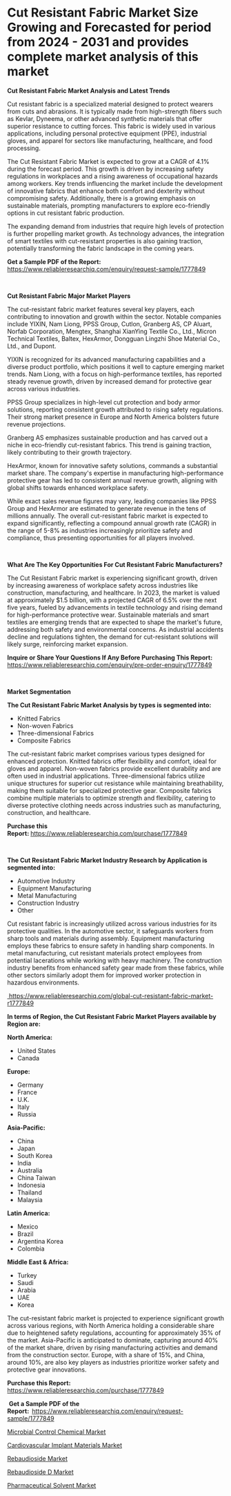 <p><h1>Cut Resistant Fabric Market Size Growing and Forecasted for period from 2024 - 2031 and provides complete market analysis of this market</h1></p><p><strong>Cut Resistant Fabric Market Analysis and Latest Trends</strong></p>
<p><p>Cut resistant fabric is a specialized material designed to protect wearers from cuts and abrasions. It is typically made from high-strength fibers such as Kevlar, Dyneema, or other advanced synthetic materials that offer superior resistance to cutting forces. This fabric is widely used in various applications, including personal protective equipment (PPE), industrial gloves, and apparel for sectors like manufacturing, healthcare, and food processing.</p><p>The Cut Resistant Fabric Market is expected to grow at a CAGR of 4.1% during the forecast period. This growth is driven by increasing safety regulations in workplaces and a rising awareness of occupational hazards among workers. Key trends influencing the market include the development of innovative fabrics that enhance both comfort and dexterity without compromising safety. Additionally, there is a growing emphasis on sustainable materials, prompting manufacturers to explore eco-friendly options in cut resistant fabric production.</p><p>The expanding demand from industries that require high levels of protection is further propelling market growth. As technology advances, the integration of smart textiles with cut-resistant properties is also gaining traction, potentially transforming the fabric landscape in the coming years.</p></p>
<p><strong>Get a Sample PDF of the Report:&nbsp;</strong> <a href="https://www.reliableresearchiq.com/enquiry/request-sample/1777849?utm_campaign=99&utm_medium=2&utm_source=Github&utm_content=ia&utm_term=10112024&utm_id=cut-resistant-fabric">https://www.reliableresearchiq.com/enquiry/request-sample/1777849</a></p>
<p>&nbsp;</p>
<p><strong>Cut Resistant Fabric Major Market Players</strong></p>
<p><p>The cut-resistant fabric market features several key players, each contributing to innovation and growth within the sector. Notable companies include YIXIN, Nam Liong, PPSS Group, Cutlon, Granberg AS, CP Aluart, Norfab Corporation, Mengtex, Shanghai XianYing Textile Co., Ltd., Micron Technical Textiles, Baltex, HexArmor, Dongguan Lingzhi Shoe Material Co., Ltd., and Dupont. </p><p>YIXIN is recognized for its advanced manufacturing capabilities and a diverse product portfolio, which positions it well to capture emerging market trends. Nam Liong, with a focus on high-performance textiles, has reported steady revenue growth, driven by increased demand for protective gear across various industries. </p><p>PPSS Group specializes in high-level cut protection and body armor solutions, reporting consistent growth attributed to rising safety regulations. Their strong market presence in Europe and North America bolsters future revenue projections.</p><p>Granberg AS emphasizes sustainable production and has carved out a niche in eco-friendly cut-resistant fabrics. This trend is gaining traction, likely contributing to their growth trajectory.</p><p>HexArmor, known for innovative safety solutions, commands a substantial market share. The company's expertise in manufacturing high-performance protective gear has led to consistent annual revenue growth, aligning with global shifts towards enhanced workplace safety.</p><p>While exact sales revenue figures may vary, leading companies like PPSS Group and HexArmor are estimated to generate revenue in the tens of millions annually. The overall cut-resistant fabric market is expected to expand significantly, reflecting a compound annual growth rate (CAGR) in the range of 5-8% as industries increasingly prioritize safety and compliance, thus presenting opportunities for all players involved.</p></p>
<p>&nbsp;</p>
<p><strong>What Are The Key Opportunities For Cut Resistant Fabric Manufacturers?</strong></p>
<p><p>The Cut Resistant Fabric market is experiencing significant growth, driven by increasing awareness of workplace safety across industries like construction, manufacturing, and healthcare. In 2023, the market is valued at approximately $1.5 billion, with a projected CAGR of 6.5% over the next five years, fueled by advancements in textile technology and rising demand for high-performance protective wear. Sustainable materials and smart textiles are emerging trends that are expected to shape the market's future, addressing both safety and environmental concerns. As industrial accidents decline and regulations tighten, the demand for cut-resistant solutions will likely surge, reinforcing market expansion.</p></p>
<p><strong>Inquire or Share Your Questions If Any Before Purchasing This Report:</strong> <a href="https://www.reliableresearchiq.com/enquiry/pre-order-enquiry/1777849?utm_campaign=99&utm_medium=2&utm_source=Github&utm_content=ia&utm_term=10112024&utm_id=cut-resistant-fabric">https://www.reliableresearchiq.com/enquiry/pre-order-enquiry/1777849</a></p>
<p>&nbsp;</p>
<p><strong>Market Segmentation</strong></p>
<p><strong>The Cut Resistant Fabric Market Analysis by types is segmented into:</strong></p>
<p><ul><li>Knitted Fabrics</li><li>Non-woven Fabrics</li><li>Three-dimensional Fabrics</li><li>Composite Fabrics</li></ul></p>
<p><p>The cut-resistant fabric market comprises various types designed for enhanced protection. Knitted fabrics offer flexibility and comfort, ideal for gloves and apparel. Non-woven fabrics provide excellent durability and are often used in industrial applications. Three-dimensional fabrics utilize unique structures for superior cut resistance while maintaining breathability, making them suitable for specialized protective gear. Composite fabrics combine multiple materials to optimize strength and flexibility, catering to diverse protective clothing needs across industries such as manufacturing, construction, and healthcare.</p></p>
<p><strong>Purchase this Report:&nbsp;</strong><a href="https://www.reliableresearchiq.com/purchase/1777849?utm_campaign=99&utm_medium=2&utm_source=Github&utm_content=ia&utm_term=10112024&utm_id=cut-resistant-fabric">https://www.reliableresearchiq.com/purchase/1777849</a></p>
<p>&nbsp;</p>
<p><strong>The Cut Resistant Fabric Market Industry Research by Application is segmented into:</strong></p>
<p><ul><li>Automotive Industry</li><li>Equipment Manufacturing</li><li>Metal Manufacturing</li><li>Construction Industry</li><li>Other</li></ul></p>
<p><p>Cut resistant fabric is increasingly utilized across various industries for its protective qualities. In the automotive sector, it safeguards workers from sharp tools and materials during assembly. Equipment manufacturing employs these fabrics to ensure safety in handling sharp components. In metal manufacturing, cut resistant materials protect employees from potential lacerations while working with heavy machinery. The construction industry benefits from enhanced safety gear made from these fabrics, while other sectors similarly adopt them for improved worker protection in hazardous environments.</p></p>
<p><a href="https://www.reliableresearchiq.com/global-cut-resistant-fabric-market-r1777849?utm_campaign=99&utm_medium=2&utm_source=Github&utm_content=ia&utm_term=10112024&utm_id=cut-resistant-fabric">&nbsp;https://www.reliableresearchiq.com/global-cut-resistant-fabric-market-r1777849</a></p>
<p><strong>In terms of Region, the Cut Resistant Fabric Market Players available by Region are:</strong></p>
<p>
    <p> <strong> North America: </strong>
        <ul>
            <li>United States</li>
            <li>Canada</li>
        </ul>
        </p> 
    <p> <strong> Europe: </strong>
        <ul>
            <li>Germany</li>
            <li>France</li>
            <li>U.K.</li>
            <li>Italy</li>
            <li>Russia</li>
        </ul>
        </p> 
    <p> <strong> Asia-Pacific: </strong>
        <ul>
            <li>China</li>
            <li>Japan</li>
            <li>South Korea</li>
            <li>India</li>
            <li>Australia</li>
            <li>China Taiwan</li>
            <li>Indonesia</li>
            <li>Thailand</li>
            <li>Malaysia</li>
        </ul>
        </p> 
    <p> <strong> Latin America: </strong>
        <ul>
            <li>Mexico</li>
            <li>Brazil</li>
            <li>Argentina Korea</li>
            <li>Colombia</li>
        </ul>
        </p> 
    <p> <strong> Middle East & Africa: </strong>
        <ul>
            <li>Turkey</li>
            <li>Saudi</li>
            <li>Arabia</li>
            <li>UAE</li>
            <li>Korea</li>
        </ul>
    </p>
    </p>
<p><p>The cut-resistant fabric market is projected to experience significant growth across various regions, with North America holding a considerable share due to heightened safety regulations, accounting for approximately 35% of the market. Asia-Pacific is anticipated to dominate, capturing around 40% of the market share, driven by rising manufacturing activities and demand from the construction sector. Europe, with a share of 15%, and China, around 10%, are also key players as industries prioritize worker safety and protective gear innovations.</p></p>
<p><strong>Purchase this Report: </strong><a href="https://www.reliableresearchiq.com/purchase/1777849?utm_campaign=99&utm_medium=2&utm_source=Github&utm_content=ia&utm_term=10112024&utm_id=cut-resistant-fabric">https://www.reliableresearchiq.com/purchase/1777849</a></p>
<p>&nbsp;<strong>Get a Sample PDF of the Report:&nbsp;&nbsp;</strong><a href="https://www.reliableresearchiq.com/enquiry/request-sample/1777849?utm_campaign=99&utm_medium=2&utm_source=Github&utm_content=ia&utm_term=10112024&utm_id=cut-resistant-fabric">https://www.reliableresearchiq.com/enquiry/request-sample/1777849</a></p>
<p><strong></strong></p>
<p><p><a href="https://www.linkedin.com/pulse/global-microbial-control-chemical-market-analysis-trends-yjyge?utm_campaign=99&utm_medium=2&utm_source=Github&utm_content=ia&utm_term=10112024&utm_id=cut-resistant-fabric">Microbial Control Chemical Market</a></p><p><a href="https://issuu.com/reportprime-2/docs/cardiovascular-implant-materials-ma_691c41d815f173?utm_campaign=99&utm_medium=2&utm_source=Github&utm_content=ia&utm_term=10112024&utm_id=cut-resistant-fabric">Cardiovascular Implant Materials Market</a></p><p><a href="https://github.com/danyelltzmol/Market-Research-Report-List-1/blob/main/rebaudioside-market.md?utm_campaign=99&utm_medium=2&utm_source=Github&utm_content=ia&utm_term=10112024&utm_id=cut-resistant-fabric">Rebaudioside Market</a></p><p><a href="https://github.com/anidillnagatat/Market-Research-Report-List-1/blob/main/rebaudioside-d-market.md?utm_campaign=99&utm_medium=2&utm_source=Github&utm_content=ia&utm_term=10112024&utm_id=cut-resistant-fabric">Rebaudioside D Market</a></p><p><a href="https://www.linkedin.com/pulse/pharmaceutical-solvent-market-drivers-challenges-forecast-5f4yc?utm_campaign=99&utm_medium=2&utm_source=Github&utm_content=ia&utm_term=10112024&utm_id=cut-resistant-fabric">Pharmaceutical Solvent Market</a></p></p>